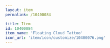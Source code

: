 ```yaml
---
layout: item
permalink: /10400084

title: Item
id: 10400084
item_name: 'Floating Cloud Tattoo'
icon_url: 'item/icon/customize/10400076.png'
---
```

